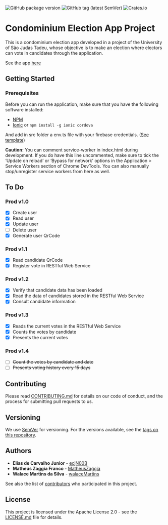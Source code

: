 ![GitHub package version](https://img.shields.io/github/package-json/v/ecjN00B/usjt-condominium-election.svg)
![GitHub tag (latest SemVer)](https://img.shields.io/github/tag/ecjn00b/usjt-condominium-election.svg)
![Crates.io](https://img.shields.io/crates/l/rustc-serialize.svg)

# Condominium Election App Project

This is a condominium election app developed in a project of the University of São Judas Tadeu, whose objective is to make an election where electors can vote in candidates through the application.

See the app [here](https://ecjn00b.github.io/usjt-condominium-election/)

## Getting Started

### Prerequisites

Before you can run the application, make sure that you have the following software installed:
* [NPM](https://www.npmjs.com/get-npm)
* [Ionic](https://ionicframework.com/docs/intro/installation/) or `npm install -g ionic cordova`

And add in src folder a env.ts file with your firebase credentials. ([See template](docs/templates/env.template.ts))

**Caution:** You can comment service-worker in index.html during development. If you do have this line uncommented, make sure to tick the ‘Update on reload’ or ‘Bypass for network’ options in the Application > Service Workers section of Chrome DevTools. You can also manually stop/unregister service workers from here as well.

## To Do

### Prod v1.0
- [X] Create user
- [X] Read user
- [X] Update user
- [ ] Delete user
- [X] Generate user QrCode

### Prod v1.1
- [X] Read candidate QrCode
- [X] Register vote in RESTful Web Service

### Prod v1.2
- [X] Verify that candidate data has been loaded
- [X] Read the data of candidates stored in the RESTful Web Service
- [X] Consult candidate information

### Prod v1.3
- [X] Reads the current votes in the RESTful Web Service
- [X] Counts the votes by candidate
- [X] Presents the current votes

### Prod v1.4
- [ ] ~~Count the votes by candidate and date~~
- [ ] ~~Presents voting history every 15 days~~

## Contributing

Please read [CONTRIBUTING.md](CONTRIBUTING.md) for details on our code of conduct, and the process for submitting pull requests to us.

## Versioning

We use [SemVer](http://semver.org/) for versioning. For the versions available, see the [tags on this repository](https://github.com/ecjN00B/usjt-condominium-election/tags).

## Authors

* **Elias de Carvalho Junior** - [ecjN00B](https://github.com/ecjN00B)
* **Matheus Zaggia Franco** - [MatheusZaggia](https://github.com/MatheusZaggia)
* **Walace Martins da Silva** - [walaceMartins](https://github.com/walaceMartins)

See also the list of [contributors](https://github.com/ecjN00B/usjt-condominium-election/contributors) who participated in this project.

## License

This project is licensed under the Apache License 2.0 - see the [LICENSE.md](LICENSE.md) file for details.
